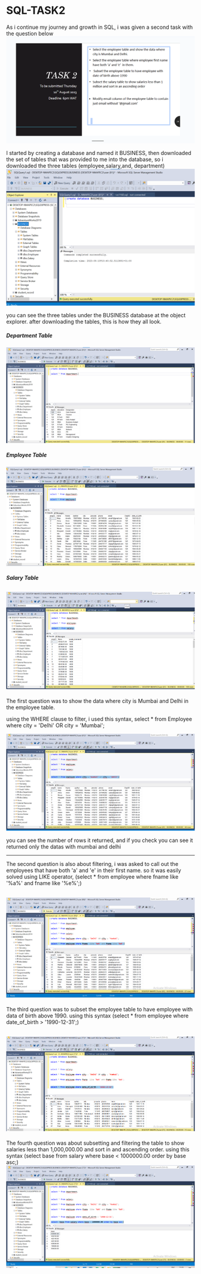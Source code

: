 # SQL-TASK2

As i continue my journey and growth in SQL, i was given a second task with the question below
![](taskque.png)

I started by creating a database and named it BUSINESS, then downloaded the set of tables that was provided to me into the database, so i downloaded the three tables (employee,salary,and, department)
![](3tablesdwn.png)

you can see the three tables under the BUSINESS database at the object explorer.
after downloading the tables, this is how they all look.

##### Department Table
![](dpmnt.png)

##### Employee Table
![](emplyee.png)

##### Salary Table
![](salary.png)
----
The first question was to show the data where city is Mumbai and Delhi in the employee table.

using the WHERE clause to filter, i used this syntax, select * from Employee where city = 'Delhi' OR city = 'Mumbai';

   ![](que1.png)
   
you can see the number of rows it returned, and if you check you can see it returned only the datas with mumbai and delhi

---
The second question is also about filtering, i was asked to call out the employees that have both 'a' and 'e' in their first name.
so it was easily solved using LIKE operator, (select * from employee where fname  like '%a%' and fname like '%e%';)

![](que2.png)
---

The  third question was to subset the employee table to have employee with data of birth above 1990.
using this syntax (select * from employee where date_of_birth > '1990-12-31';)

![](que3.png)
---

The fourth question was about subsetting and filtering the table to show salaries less than 1,000,000.00 and sort in and ascending order.
 using this syntax (select  base from salary where base < 1000000.00 order by base asc;)
 ![](que4.png)

 






